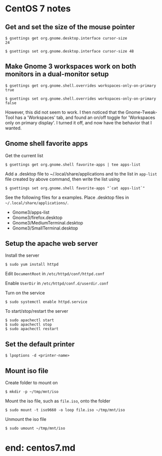 # CentOS 7 notes

## Get and set the size of the mouse pointer

```
$ gsettings get org.gnome.desktop.interface cursor-size
24

$ gsettings set org.gnome.desktop.interface cursor-size 48
```

## Make Gnome 3 workspaces work on both monitors in a dual-monitor setup

```
$ gsettings get org.gnome.shell.overrides workspaces-only-on-primary
true

$ gsettings set org.gnome.shell.overrides workspaces-only-on-primary false
```

However, this did not seem to work.  I then noticed that the
Gnome-Tweak-Tool has a 'Workspaces' tab, and found an on/off
toggle for 'Workspaces only on primary display'.  I turned it
off, and now have the behavior that I wanted.

## Gnome shell favorite apps

Get the current list

```
$ gsettings get org.gnome.shell favorite-apps | tee apps-list
```

Add a .desktop file to ~/.local/share/applications and to the list in
`app-list` file created by above command, then write the list using

```
$ gsettings set org.gnome.shell favorite-apps "`cat apps-list`"
```

See the following files for a examples.
Place .desktop files in `~/.local/share/applications/`.

- Gnome3/apps-list
- Gnome3/firefox.desktop
- Gnome3/MediumTerminal.desktop
- Gnome3/SmallTerminal.desktop

## Setup the apache web server

Install the server

```
$ sudo yum install httpd
```

Edit `DocumentRoot` in `/etc/httpd/conf/httpd.conf`

Enable `UserDir` in `/etc/httpd/conf.d/userdir.conf`

Turn on the service

```
$ sudo systemctl enable httpd.service
```

To start/stop/restart the server

```
$ sudo apachectl start
$ sudo apachectl stop
$ sudo apachectl restart
```

## Set the default printer

```
$ lpoptions -d <printer-name>
```

## Mount iso file

Create folder to mount on

```
$ mkdir -p ~/tmp/mnt/iso
```

Mount the iso file, such as `file.iso`, onto the folder

```
$ sudo mount -t iso9660 -o loop file.iso ~/tmp/mnt/iso
```

Unmount the iso file

```
$ sudo umount ~/tmp/mnt/iso
```

# end: centos7.md
